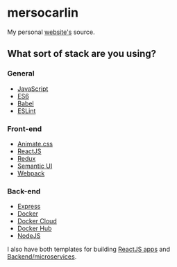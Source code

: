 # mersocarlin

My personal [website's](http://www.mersocarlin.com) source.

## What sort of stack are you using?

### General

* [JavaScript](https://en.wikipedia.org/wiki/JavaScript)
* [ES6](http://es6-features.org/#Constants)
* [Babel](https://babeljs.io/)
* [ESLint](http://eslint.org/)

### Front-end

* [Animate.css](http://daneden.github.io/animate.css/)
* [ReactJS](https://facebook.github.io/react/)
* [Redux](https://github.com/reactjs/redux)
* [Semantic UI](http://semantic-ui.com/)
* [Webpack](http://webpack.github.io/)

### Back-end

* [Express](https://expressjs.com/)
* [Docker](https://www.docker.com/)
* [Docker Cloud](https://www.docker.com/)
* [Docker Hub](https://www.docker.com/)
* [NodeJS](https://nodejs.org/)


I also have both templates for building [ReactJS apps](https://github.com/mersocarlin/react-webpack-template) and [Backend/microservices](https://github.com/mersocarlin/restify-template).
